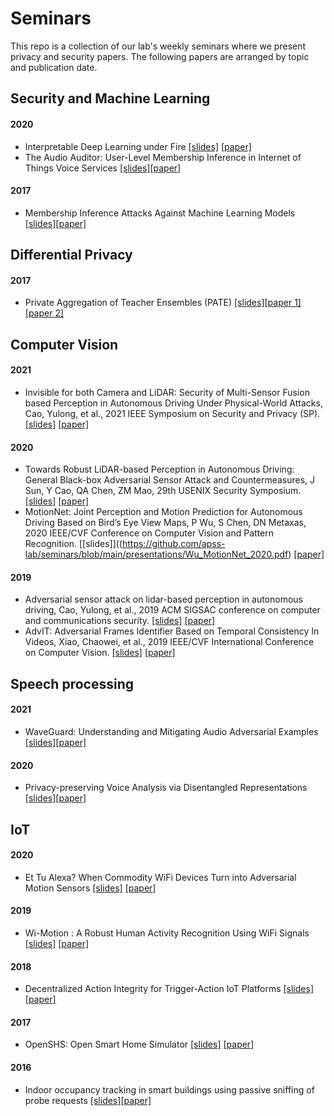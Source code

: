 # Seminars
This repo is a collection of our lab's weekly seminars where we present privacy and security papers.
The following papers are arranged by topic and publication date.

## Security and Machine Learning

#### 2020 
* Interpretable Deep Learning under Fire [[slides]](https://github.com/apss-lab/seminars/blob/main/presentations/zhang_InterpretableDeepLearning_2020.pdf) [[paper]](https://www.usenix.org/conference/usenixsecurity20/presentation/zhang-xinyang)
* The Audio Auditor: User-Level Membership Inference in Internet of Things Voice Services [[slides]](https://github.com/apss-lab/seminars/blob/main/presentations/Miao_audioauditor_2020.pdf)[[paper]](https://arxiv.org/abs/1905.07082)

#### 2017
* Membership Inference Attacks Against Machine Learning Models [[slides]](https://github.com/apss-lab/seminars/blob/main/presentations/Shokri_membershipattack_2017.pdf)[[paper]](https://ieeexplore.ieee.org/document/7958568)


## Differential Privacy
#### 2017 
* Private Aggregation of Teacher Ensembles (PATE) [[slides]](https://github.com/apss-lab/seminars/blob/main/presentations/Papernot_pate_2017.pdf)[[paper 1]](https://arxiv.org/pdf/1610.05755.pdf) [[paper 2]](https://openreview.net/pdf?id=rkZB1XbRZ)

## Computer Vision

#### 2021 

* Invisible for both Camera and LiDAR: Security of Multi-Sensor Fusion based Perception in Autonomous Driving Under Physical-World Attacks, Cao, Yulong, et al., 2021 IEEE Symposium on Security and Privacy (SP). [[slides]](https://github.com/apss-lab/seminars/blob/main/presentations/Fang_InvisibleCamLIDAR_2021.pdf) [[paper]](https://arxiv.org/abs/2106.09249)

#### 2020
* Towards Robust LiDAR-based Perception in Autonomous Driving: General Black-box Adversarial Sensor Attack and Countermeasures, J Sun, Y Cao, QA Chen, ZM Mao, 29th USENIX Security Symposium.  [[slides]](https://github.com/apss-lab/seminars/blob/main/presentations/Sun_TowardsRobustLIDAR_2020.pdf) [[paper]](https://www.usenix.org/conference/usenixsecurity20/presentation/sun)
* MotionNet: Joint Perception and Motion Prediction for Autonomous Driving Based on Bird’s Eye View Maps, P Wu, S Chen, DN Metaxas, 2020 IEEE/CVF Conference on Computer Vision and Pattern Recognition. [[slides]]((https://github.com/apss-lab/seminars/blob/main/presentations/Wu_MotionNet_2020.pdf) [[paper]](https://openaccess.thecvf.com/content_CVPR_2020/papers/Wu_MotionNet_Joint_Perception_and_Motion_Prediction_for_Autonomous_Driving_Based_CVPR_2020_paper.pdf)

#### 2019
* Adversarial sensor attack on lidar-based perception in autonomous driving, Cao, Yulong, et al., 2019 ACM SIGSAC conference on computer and communications security. [[slides]](https://github.com/apss-lab/seminars/blob/main/presentations/Cao_AdvSensAtt_2019.pdf) [[paper]](https://dl.acm.org/doi/pdf/10.1145/3319535.3339815)
* AdvIT: Adversarial Frames Identifier Based on Temporal Consistency In Videos, Xiao, Chaowei, et al., 2019 IEEE/CVF International Conference on Computer Vision. [[slides]](https://github.com/apss-lab/seminars/blob/main/presentations/Xiao_AdvIT_2019.pdf) [[paper]](https://openaccess.thecvf.com/content_ICCV_2019/papers/Xiao_AdvIT_Adversarial_Frames_Identifier_Based_on_Temporal_Consistency_in_Videos_ICCV_2019_paper.pdf)


## Speech processing
#### 2021
* WaveGuard: Understanding and Mitigating Audio Adversarial Examples [[slides]](https://github.com/apss-lab/seminars/blob/main/presentations/Hussein_waveguard_2021.pdf)[[paper]](https://www.usenix.org/system/files/sec21fall-hussain.pdf)

#### 2020
* Privacy-preserving Voice Analysis via Disentangled Representations [[slides]](https://github.com/apss-lab/seminars/blob/main/presentations/Fernandes_voicedisantenglement_2020.pdf)[[paper]](https://dl.acm.org/doi/10.1145/3411495.3421355)

## IoT
#### 2020 
* Et Tu Alexa? When Commodity WiFi Devices Turn into Adversarial Motion Sensors [[slides]](https://github.com/apss-lab/seminars/blob/main/presentations/Zhu_etualexa_2020.pdf) [[paper]](https://www.ndss-symposium.org/ndss-paper/et-tu-alexa-when-commodity-wifi-devices-turn-into-adversarial-motion-sensors/)
#### 2019
* Wi-Motion : A Robust Human Activity Recognition Using WiFi Signals [[slides]](https://github.com/apss-lab/seminars/blob/main/presentations/Li_wimotion_2019.pdf)
[[paper]](https://ieeexplore.ieee.org/document/8873550)
#### 2018
* Decentralized Action Integrity for Trigger-Action IoT Platforms [[slides]](https://github.com/apss-lab/seminars/blob/main/presentations/Fernandes_actionintegrity_2018.pdf) [[paper]](https://par.nsf.gov/servlets/purl/10067372#:~:text=We%20introduce%20Decentralized%20Action%20Integrity,set%20of%20trigger%2Daction%20rules.) 
#### 2017
* OpenSHS: Open Smart Home Simulator [[slides]](https://github.com/apss-lab/seminars/blob/main/presentations/Alshammari_opensh_2017.pdf) [[paper]](mdpi.com/1424-8220/17/5/1003/htm)
#### 2016
* Indoor occupancy tracking in smart buildings using passive sniffing of probe requests [[slides]](https://github.com/apss-lab/seminars/blob/main/presentations/Vattapparamban_indooroccupancytracking_2016.pdf)[[paper]](https://ieeexplore.ieee.org/document/7503761)


